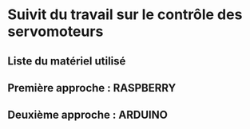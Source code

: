# Suivit du travail sur le contrôle des servomoteurs 

## Liste du matériel utilisé 

## Première approche : RASPBERRY

## Deuxième approche : ARDUINO 
